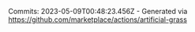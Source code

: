 Commits: 2023-05-09T00:48:23.456Z - Generated via https://github.com/marketplace/actions/artificial-grass
<br>
